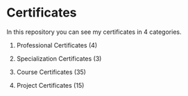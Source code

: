# Certificates

In this repository you can see my certificates in 4 categories.

1. Professional Certificates (4)

2. Specialization Certificates (3)

3. Course Certificates (35)

4. Project Certificates (15)

